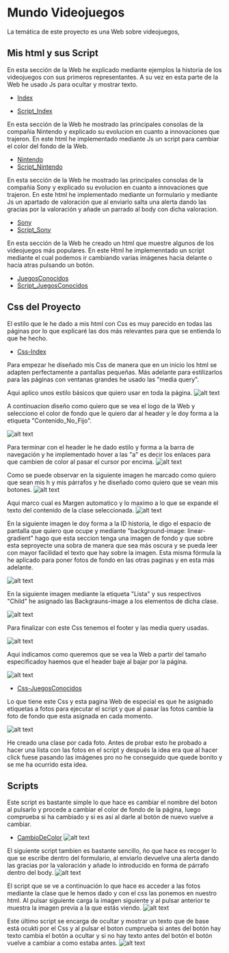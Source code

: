 # Mundo Videojuegos

La temática de este proyecto es una Web sobre videojuegos,


## Mis html y sus Script

En esta sección de la Web he explicado mediante ejemplos la historia de los videojuegos con sus primeros representantes.
A su vez en esta parte de la Web he usado Js para ocultar y mostrar texto.
- [Index](Index.html)

- [Script_Index](./Js/MostrarElementosOcultos.js)

En esta sección de la Web he mostrado las principales consolas de la compañia Nintendo y explicado su evolucion en cuanto a innovaciones que trajeron. En este html he implementado mediante Js un script para cambiar el color del fondo de la Web.
- [Nintendo](Nintendo.html)
- [Script_Nintendo](./Js/CmbioColorWeb.js)

En esta sección de la Web he mostrado las principales consolas de la compañia Sony y explicado su evolucion en cuanto a innovaciones que trajeron. En este html he implementado mediante un formulario y mediante Js un apartado de valoración que al enviarlo salta una alerta dando las gracias por la valoración y añade un parrado al body con dicha valoracion.

- [Sony](Sony.html)
- [Script_Sony](./Js/FormularioAlert.js)

En esta sección de la Web he creado un html que muestre algunos de los videojuegos más populares. En este Html he implemenntado un script mediante el cual podemos ir cambiando varias imágenes hacia delante o hacia atras pulsando un botón.

- [JuegosConocidos](JuegosConocidos.html)
- [Script_JuegosConocidos](./Js/imagenesDelante.js)




## Css del Proyecto

El estilo que le he dado a mis html con Css es muy parecido en todas las páginas por lo que explicaré las dos más relevantes para que se entienda lo que he hecho.

- [Css-Index](Index.css)

Para empezar he diseñado mis Css de manera que en un inicio los html se adapten perfectamente a pantallas pequeñas. Más adelante para estilizarlos para las páginas con ventanas grandes he usado las "media query".

Aqui aplico unos estilo básicos que quiero usar en toda la página.
![alt text](./DocumentacionCss/image.png)

A continuacion diseño como quiero que se vea el logo de la Web y selecciono el color de fondo que le quiero dar al header y le doy forma a la etiqueta "Contenido_No_Fijo".

![alt text](./DocumentacionCss/image-1.png)

Para terminar con el header le he dado estilo y forma a la barra de navegación y he implementado hover a las "a" es decir los enlaces para que cambien de color al pasar el cursor por encima.
![alt text](./DocumentacionCss/image-2.png)

Como se puede observar en la siguiente imagen he marcado como quiero que sean mis h y mis párrafos y he diseñado como quiero que se vean mis botones.
![alt text](./DocumentacionCss/image-3.png)

Aqui marco cual es Margen automatico y lo maximo a lo que se expande el texto del contenido de la clase seleccionada.
![alt text](./DocumentacionCss/image-5.png)


En la siguiente imagen le doy forma a la ID historia, le digo el espacio de pantalla que quiero que ocupe y mediante "background-image: linear-gradient" hago que esta seccion tenga una imagen de fondo y que sobre esta seproyecte una sobra de manera que sea más oscura y se pueda leer con mayor facilidad el texto que hay sobre la imagen. Esta misma fórmula la he aplicado para poner fotos de fondo en las otras paginas y en esta más adelante.

![alt text](./DocumentacionCss/image-6.png)

En la siguiente imagen mediante la etiqueta "Lista" y sus respectivos "Child" he asignado las Backgrauns-image a los elementos de dicha clase.

![alt text](./DocumentacionCss/image-7.png)


Para finalizar con este Css tenemos el footer y las media query usadas.

![alt text](./DocumentacionCss/image-8.png)


Aqui indicamos como queremos que se vea la Web a partir del tamaño especificadoy haemos que el header baje al bajar por la página.


![alt text](./DocumentacionCss/image-9.png)



- [Css-JuegosConocidos](JuegosConocidos.css)

Lo que tiene este Css y esta pagina Web de especial es que he asignado etiquetas a fotos para ejecutar el script y que al pasar las fotos cambie la foto de fondo que esta asignada en cada momento.

![alt text](./DocumentacionCss/image10.png)

He creado una clase por cada foto. Antes de probar esto he probado a hacer una lista con las fotos en el script y después la idea era que al hacer click fuese pasando las imágenes pro no he conseguido que quede bonito y se me ha ocurrido esta idea.


## Scripts
Este script es bastante simple lo que hace es cambiar el nombre del boton al pulsarlo y procede a cambiar el color de fondo de la página, luego comprueba si ha cambiado y si es así al darle al botón de nuevo vuelve a cambiar.
- [CambioDeColor](./Js/CmbioColorWeb.js)
![alt text](./documentacionScripts/image.png)


El siguiente script tambien es bastante sencillo, ño que hace es recoger lo que se escribe dentro del formulario, al enviarlo devuelve una alerta dando las gracias por la valoración y añade lo introducido en forma de párrafo dentro del body.
![alt text](./documentacionScripts/image-1.png)

El script que se ve a continuación lo que hace es acceder a las fotos mediante la clase que le hemos dado y con el css las ponemos en nuestro html. Al pulsar siguiente carga la imagen siguiente y al pulsar anterior te muestra la imagen previa a la que estás viendo.
![alt text](./documentacionScripts/image-2.png)

Este último script se encarga de ocultar y mostrar un texto que de base está ocukti por el Css y al pulsar el boton cumprueba si antes del botón hay texto cambia el botón a ocultar y si no hay texto antes del botón el botón vuelve a cambiar a como estaba antes.
![alt text](./documentacionScripts/image-3.png)















